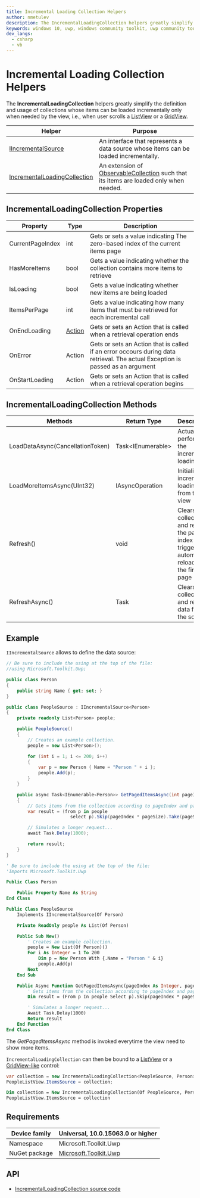 ```yaml
---
title: Incremental Loading Collection Helpers
author: nmetulev
description: The IncrementalLoadingCollection helpers greatly simplify the definition and usage of collections whose items can be loaded incrementally only when needed by the view
keywords: windows 10, uwp, windows community toolkit, uwp community toolkit, uwp toolkit, IncrementalLoadingCollection
dev_langs:
  - csharp
  - vb
---
```


# Incremental Loading Collection Helpers

The **IncrementalLoadingCollection** helpers greatly simplify the definition and usage of collections whose items can be loaded incrementally only when needed by the view, i.e., when user scrolls a [ListView](https://msdn.microsoft.com/library/windows/apps/windows.ui.xaml.controls.listview.aspx) or a [GridView](https://msdn.microsoft.com/library/windows/apps/windows.ui.xaml.controls.gridview.aspx).

| Helper | Purpose |
| --- | --- |
|[IIncrementalSource](https://docs.microsoft.com/dotnet/api/microsoft.toolkit.uwp.iincrementalsource-1) | An interface that represents a data source whose items can be loaded incrementally. |
|[IncrementalLoadingCollection](https://docs.microsoft.com/dotnet/api/microsoft.toolkit.uwp.incrementalloadingcollection-2) | An extension of [ObservableCollection](https://msdn.microsoft.com/library/ms668604.aspx) such that its items are loaded only when needed. |

## IncrementalLoadingCollection Properties

| Property | Type | Description |
| -- | -- | -- |
| CurrentPageIndex | int | Gets or sets a value indicating The zero-based index of the current items page |
| HasMoreItems | bool | Gets a value indicating whether the collection contains more items to retrieve |
| IsLoading | bool | Gets a value indicating whether new items are being loaded |
| ItemsPerPage | int | Gets a value indicating how many items that must be retrieved for each incremental call |
| OnEndLoading | [Action](https://msdn.microsoft.com/library/system.action(v=vs.110).aspx) | Gets or sets an Action that is called when a retrieval operation ends |
| OnError | Action<Exception> | Gets or sets an Action that is called if an error occours during data retrieval. The actual Exception is passed as an argument |
| OnStartLoading | Action | Gets or sets an Action that is called when a retrieval operation begins |

## IncrementalLoadingCollection Methods

| Methods | Return Type | Description |
| -- | -- | -- |
| LoadDataAsync(CancellationToken) | Task<IEnumerable<IType>> | Actually performs the incremental loading |
| LoadMoreItemsAsync(UInt32) | IAsyncOperation<LoadMoreItemsResult> | Initializes incremental loading from the view |
| Refresh() | void | Clears the collection and resets the page index which triggers an automatic reload of the first page |
| RefreshAsync() | Task | Clears the collection and reloads data from the source |

## Example

`IIncrementalSource` allows to define the data source:

```csharp
// Be sure to include the using at the top of the file:
//using Microsoft.Toolkit.Uwp;

public class Person
{
    public string Name { get; set; }
}

public class PeopleSource : IIncrementalSource<Person>
{
    private readonly List<Person> people;

    public PeopleSource()
    {
        // Creates an example collection.
        people = new List<Person>();

        for (int i = 1; i <= 200; i++)
        {
            var p = new Person { Name = "Person " + i };
            people.Add(p);
        }
    }

    public async Task<IEnumerable<Person>> GetPagedItemsAsync(int pageIndex, int pageSize)
    {
        // Gets items from the collection according to pageIndex and pageSize parameters.
        var result = (from p in people
                        select p).Skip(pageIndex * pageSize).Take(pageSize);

        // Simulates a longer request...
        await Task.Delay(1000);

        return result;
    }
}
```
```vb
' Be sure to include the using at the top of the file:
'Imports Microsoft.Toolkit.Uwp

Public Class Person

    Public Property Name As String
End Class

Public Class PeopleSource
    Implements IIncrementalSource(Of Person)

    Private ReadOnly people As List(Of Person)

    Public Sub New()
        ' Creates an example collection.
        people = New List(Of Person)()
        For i As Integer = 1 To 200
            Dim p = New Person With {.Name = "Person " & i}
            people.Add(p)
        Next
    End Sub

    Public Async Function GetPagedItemsAsync(pageIndex As Integer, pageSize As Integer, Optional cancellationToken As CancellationToken = Nothing) As Task(Of IEnumerable(Of Person)) Implements Microsoft.Toolkit.Collections.IIncrementalSource(Of Person).GetPagedItemsAsync
        ' Gets items from the collection according to pageIndex and pageSize parameters.
        Dim result = (From p In people Select p).Skip(pageIndex * pageSize).Take(pageSize)

        ' Simulates a longer request...
        Await Task.Delay(1000)
        Return result
    End Function
End Class
```

The *GetPagedItemsAsync* method is invoked everytime the view need to show more items.

`IncrementalLoadingCollection` can then be bound to a [ListView](https://msdn.microsoft.com/library/windows/apps/windows.ui.xaml.controls.listview.aspx) or a [GridView-like](https://msdn.microsoft.com/library/windows/apps/windows.ui.xaml.controls.gridview.aspx) control:

```csharp
var collection = new IncrementalLoadingCollection<PeopleSource, Person>();
PeopleListView.ItemsSource = collection;
```
```vb
Dim collection = New IncrementalLoadingCollection(Of PeopleSource, Person)()
PeopleListView.ItemsSource = collection
```

## Requirements

| Device family | Universal, 10.0.15063.0 or higher |
| --- | --- |
| Namespace | Microsoft.Toolkit.Uwp |
| NuGet package | [Microsoft.Toolkit.Uwp](https://www.nuget.org/packages/Microsoft.Toolkit.Uwp/) |

## API

* [IncrementalLoadingCollection source code](https://github.com/Microsoft/WindowsCommunityToolkit//tree/master/Microsoft.Toolkit.Uwp/IncrementalLoadingCollection)
